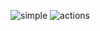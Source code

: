![simple](https://github.com/mrzli/github-actions-test/actions/workflows/simple.yml/badge.svg)
![actions](https://github.com/mrzli/github-actions-test/actions/workflows/actions.yml/badge.svg)
